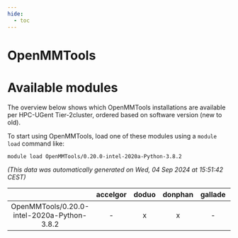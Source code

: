 ```yaml
---
hide:
  - toc
---
```


OpenMMTools
===========

# Available modules


The overview below shows which OpenMMTools installations are available per HPC-UGent Tier-2cluster, ordered based on software version (new to old).

To start using OpenMMTools, load one of these modules using a `module load` command like:

```shell
module load OpenMMTools/0.20.0-intel-2020a-Python-3.8.2
```

*(This data was automatically generated on Wed, 04 Sep 2024 at 15:51:42 CEST)*  

| |accelgor|doduo|donphan|gallade|joltik|shinx|skitty|
| :---: | :---: | :---: | :---: | :---: | :---: | :---: | :---: |
|OpenMMTools/0.20.0-intel-2020a-Python-3.8.2|-|x|x|-|x|-|x|
